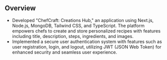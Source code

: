 ## Overview 
<ul>
<li>Developed "ChefCraft: Creations Hub," an application using Next.js, Node.js, MongoDB, Tailwind CSS, and TypeScript. The platform empowers chefs to create and store personalized recipes with features including title, description, steps, ingredients, and images.</li>

<li>Implemented a secure user authentication system with features such as user registration, login, and logout, utilizing JWT (JSON Web Token) for enhanced security and seamless user experience.</li>
</ul>
